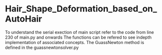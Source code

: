 # Hair_Shape_Deformation_based_on_AutoHair

To understand the serial exection of main script refer to the code from line 230 of main.py and onwards
The functions can be refered to see indepth implementation of associated concepts.
The GuassNewton method is defined in the guassnewtonsolver.py
